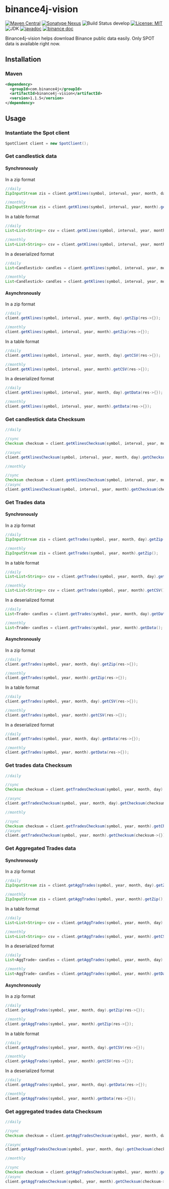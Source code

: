 # binance4j-vision

[![Maven Central](https://maven-badges.herokuapp.com/maven-central/com.binance4j/binance4j-vision/badge.svg)](https://search.maven.org/search?q=com.binance4j)
[![Sonatype Nexus](https://img.shields.io/nexus/r/com.binance4j/binance4j-vision?server=https%3A%2F%2Fs01.oss.sonatype.org%2F)](https://s01.oss.sonatype.org/#nexus-search;quick~com.binance4j)
![Build Status develop](https://img.shields.io/github/workflow/status/binance4j/binance4j-vision/Deploy%20Artifact%20on%20Maven%20then%20merge%20on%20main/deploy?label=Test)
[![License: MIT](https://img.shields.io/badge/License-MIT-yellow.svg)](https://opensource.org/licenses/MIT)
![JDK](https://upload.wikimedia.org/wikipedia/commons/7/75/Blue_JDK_1.8%2B_Shield_Badge.svg)
[![javadoc](https://img.shields.io/badge/javadoc-latest-informational)](https://binance4j.github.io/binance4j-vision)
[![binance doc](https://img.shields.io/badge/binance%20doc-public%20data-gold)](https://github.com/binance/binance-public-data)

Binance4j-vision helps download Binance public data easily. Only SPOT data is available right now.

## Installation

### Maven

```xml
<dependency>
  <groupId>com.binance4j</groupId>
  <artifactId>binance4j-vision</artifactId>
  <version>1.1.5</version>
</dependency>
```
 
## Usage

### Instantiate the Spot client

```java
SpotClient client = new SpotClient();
```

### Get candlestick data

#### Synchronously

In a zip format

```java
//daily
ZipInputStream zis = client.getKlines(symbol, interval, year, month, day).getZip();
```

```java
//monthly
ZipInputStream zis = client.getKlines(symbol, interval, year, month).getZip();
```

In a table format

```java
//daily
List<List<String>> csv = client.getKlines(symbol, interval, year, month, day).getCSV();
```

```java
//monthly
List<List<String>> csv = client.getKlines(symbol, interval, year, month).getCSV();
```

In a deserialized format

```java
//daily
List<Candlestick> candles = client.getKlines(symbol, interval, year, month, day).getData();
```

```java
//monthly
List<Candlestick> candles = client.getKlines(symbol, interval, year, month).getData();
```

#### Asynchronously

In a zip format

```java
//daily
client.getKlines(symbol, interval, year, month, day).getZip(res->{});
```

```java
//monthly
client.getKlines(symbol, interval, year, month).getZip(res->{});
```

In a table format

```java
//daily
client.getKlines(symbol, interval, year, month, day).getCSV(res->{});
```

```java
//monthly
client.getKlines(symbol, interval, year, month).getCSV(res->{});
```

In a deserialized format

```java
//daily
client.getKlines(symbol, interval, year, month, day).getData(res->{});
```

```java
//monthly
client.getKlines(symbol, interval, year, month).getData(res->{});
```

### Get candlestick data Checksum

```java
//daily

//sync
Checksum checksum = client.getKlinesChecksum(symbol, interval, year, month, day).getChecksum();

//async
client.getKlinesChecksum(symbol, interval, year, month, day).getChecksum(checksum->{});

//monthly

//sync
Checksum checksum = client.getKlinesChecksum(symbol, interval, year, month).getChecksum();
//async
client.getKlinesChecksum(symbol, interval, year, month).getChecksum(checksum->{});
```

### Get Trades data

#### Synchronously

In a zip format

```java
//daily
ZipInputStream zis = client.getTrades(symbol, year, month, day).getZip();
```

```java
//monthly
ZipInputStream zis = client.getTrades(symbol, year, month).getZip();
```

In a table format

```java
//daily
List<List<String>> csv = client.getTrades(symbol, year, month, day).getCSV();
```

```java
//monthly
List<List<String>> csv = client.getTrades(symbol, year, month).getCSV();
```

In a deserialized format

```java
//daily
List<Trade> candles = client.getTrades(symbol, year, month, day).getData();
```

```java
//monthly
List<Trade> candles = client.getTrades(symbol, year, month).getData();
```

#### Asynchronously

In a zip format

```java
//daily
client.getTrades(symbol, year, month, day).getZip(res->{});
```

```java
//monthly
client.getTrades(symbol, year, month).getZip(res->{});
```

In a table format

```java
//daily
client.getTrades(symbol, year, month, day).getCSV(res->{});
```

```java
//monthly
client.getTrades(symbol, year, month).getCSV(res->{});
```

In a deserialized format

```java
//daily
client.getTrades(symbol, year, month, day).getData(res->{});
```

```java
//monthly
client.getTrades(symbol, year, month).getData(res->{});
```

### Get trades data Checksum

```java
//daily

//sync
Checksum checksum = client.getTradesChecksum(symbol, year, month, day).getChecksum();

//async
client.getTradesChecksum(symbol, year, month, day).getChecksum(checksum->{});

//monthly

//sync
Checksum checksum = client.getTradesChecksum(symbol, year, month).getChecksum();
//async
client.getTradesChecksum(symbol, year, month).getChecksum(checksum->{});
```

### Get Aggregated Trades data

#### Synchronously

In a zip format

```java
//daily
ZipInputStream zis = client.getAggTrades(symbol, year, month, day).getZip();
```

```java
//monthly
ZipInputStream zis = client.getAggTrades(symbol, year, month).getZip();
```

In a table format

```java
//daily
List<List<String>> csv = client.getAggTrades(symbol, year, month, day).getCSV();
```

```java
//monthly
List<List<String>> csv = client.getAggTrades(symbol, year, month).getCSV();
```

In a deserialized format

```java
//daily
List<AggTrade> candles = client.getAggTrades(symbol, year, month, day).getData();
```

```java
//monthly
List<AggTrade> candles = client.getAggTrades(symbol, year, month).getData();
```

#### Asynchronously

In a zip format

```java
//daily
client.getAggTrades(symbol, year, month, day).getZip(res->{});
```

```java
//monthly
client.getAggTrades(symbol, year, month).getZip(res->{});
```

In a table format

```java
//daily
client.getAggTrades(symbol, year, month, day).getCSV(res->{});
```

```java
//monthly
client.getAggTrades(symbol, year, month).getCSV(res->{});
```

In a deserialized format

```java
//daily
client.getAggTrades(symbol, year, month, day).getData(res->{});
```

```java
//monthly
client.getAggTrades(symbol, year, month).getData(res->{});
```

### Get aggregated trades data Checksum

```java
//daily

//sync
Checksum checksum = client.getAggTradesChecksum(symbol, year, month, day).getChecksum();

//async
client.getAggTradesChecksum(symbol, year, month, day).getChecksum(checksum->{});

//monthly

//sync
Checksum checksum = client.getAggTradesChecksum(symbol, year, month).getChecksum();
//async
client.getAggTradesChecksum(symbol, year, month).getChecksum(checksum->{});
```
